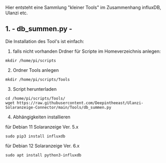 Hier entsteht eine Sammlung "kleiner Tools" im Zusammenhang influxDB, Ulanzi etc.




## 1. - db_summen.py -

Die Installation des Tool's ist einfach:

1. falls nicht vorhanden Drdner für Scripte im Homeverzeichnis anlegen:

`mkdir /home/pi/scripts`

2. Ordner Tools anlegen

`mkdir /home/pi/scripts/Tools`

3. Script herunterladen


```
cd /home/pi/scripts/Tools/
wget https://raw.githubusercontent.com/Deepintheeast/Ulanzi-Solaranzeige-Connector/main/Tools/db_summen.py
```


4. Abhängigkeiten installieren

für Debian 11 Solaranzeige Ver. 5.x

`sudo pip3 install influxdb`

für Debian 12 Solaranzeige Ver. 6.x

`sudo apt install python3-influxdb`

